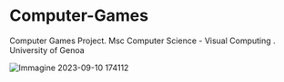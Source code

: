 # Computer-Games
Computer Games Project. Msc Computer Science - Visual Computing . University of Genoa

![Immagine 2023-09-10 174112](https://github.com/Riz97/Computer-Games/assets/93477707/a9311b9c-cde3-4d3b-8f77-a7d58fb50566)
